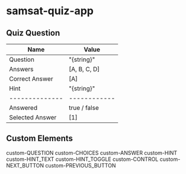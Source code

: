 # samsat-quiz-app

## Quiz Question

| Name            | Value        |
| --------------- | ------------ |
| Question        | "{string}"   |
| Answers         | [A, B, C, D] |
| Correct Answer  | [A]          |
| Hint            | "{string}"   |
| --------------  | ------------ |
| Answered        | true / false |
| Selected Answer | [1]          |

## Custom Elements

custom-QUESTION
custom-CHOICES
custom-ANSWER
custom-HINT
custom-HINT_TEXT
custom-HINT_TOGGLE
custom-CONTROL
custom-NEXT_BUTTON
custom-PREVIOUS_BUTTON
